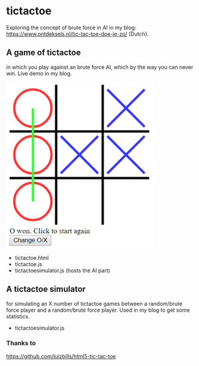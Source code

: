 # tictactoe
Exploring the concept of brute force in AI in my blog: https://www.ontdeksels.nl/tic-tac-toe-doe-je-zo/ (Dutch).

## A game of tictactoe 
in which you play against an brute force AI, which by the way you can never win. 
Live demo in my blog.

![Demo screenshot](https://github.com/gkruiger/tictactoe/blob/master/screenshot.png "Demo screenshot")

- tictactoe.html
- tictactoe.js
- tictactoesimulator.js (hosts the AI part)

## A tictactoe simulator
for simulating an X number of tictactoe games between a random/brute force player and a random/brute force player.
Used in my blog to get some statistics.

- tictactoesimulator.js 

### Thanks to
https://github.com/luizbills/html5-tic-tac-toe
